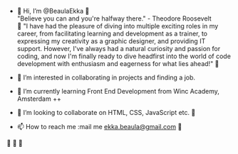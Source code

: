 - 👋 Hi, I’m @BeaulaEkka                                                                :herb:                                                
"Believe you can and you're halfway there." - Theodore Roosevelt  
:herb:
"I have had the pleasure of diving into multiple exciting roles in my career, from facilitating learning and development as a trainer, to expressing my creativity as a graphic designer, and providing IT support. However, I've always had a natural curiosity and passion for coding, and now I'm finally ready to dive headfirst into the world of code development with enthusiasm and eagerness for what lies ahead!"
                                                                                                        :herb:
- 👀 I’m interested in collaborating in projects and finding a job.
- 🌱 I’m currently learning Front End Development from Winc Academy, Amsterdam ++

- 💞️ I’m looking to collaborate on HTML, CSS, JavaScript etc.      :herb:
- 📫 How to reach me :mail me ekka.beaula@gmail.com                                                                                     :herb:
                       
<!---                   :herb:
BeaulaEkka/BeaulaEkka is a ✨ special ✨ repository because its `README.md` (this file) appears on your GitHub profile.
You can click the Preview link to take a look at your changes.
--->
:herb:                                                             :herb:                                                                              :herb:
